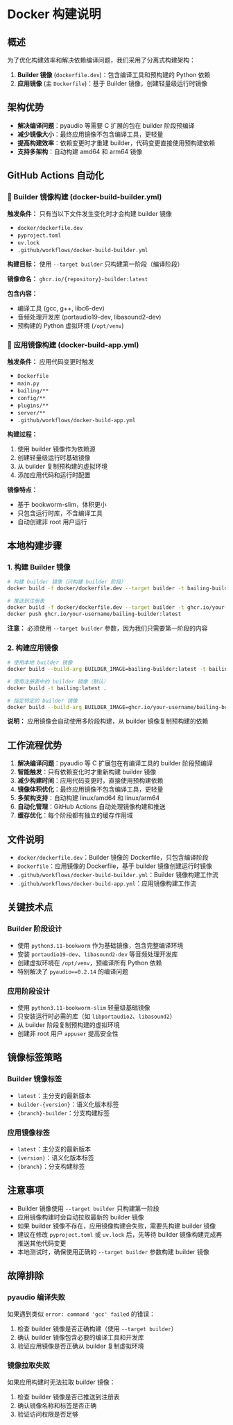 # Docker 构建说明

## 概述

为了优化构建效率和解决依赖编译问题，我们采用了分离式构建架构：

1. **Builder 镜像** (`dockerfile.dev`)：包含编译工具和预构建的 Python 依赖
2. **应用镜像** (主 `Dockerfile`)：基于 Builder 镜像，创建轻量级运行时镜像

## 架构优势

- **解决编译问题**：pyaudio 等需要 C 扩展的包在 builder 阶段预编译
- **减少镜像大小**：最终应用镜像不包含编译工具，更轻量
- **提高构建效率**：依赖变更时才重建 builder，代码变更直接使用预构建依赖
- **支持多架构**：自动构建 amd64 和 arm64 镜像

## GitHub Actions 自动化

### 🔧 Builder 镜像构建 (docker-build-builder.yml)

**触发条件：** 只有当以下文件发生变化时才会构建 builder 镜像

- `docker/dockerfile.dev`
- `pyproject.toml`
- `uv.lock`
- `.github/workflows/docker-build-builder.yml`

**构建目标：** 使用 `--target builder` 只构建第一阶段（编译阶段）

**镜像命名：** `ghcr.io/{repository}-builder:latest`

**包含内容：**

- 编译工具 (gcc, g++, libc6-dev)
- 音频处理开发库 (portaudio19-dev, libasound2-dev)
- 预构建的 Python 虚拟环境 (`/opt/venv`)

### 🚀 应用镜像构建 (docker-build-app.yml)

**触发条件：** 应用代码变更时触发

- `Dockerfile`
- `main.py`
- `bailing/**`
- `config/**`
- `plugins/**`
- `server/**`
- `.github/workflows/docker-build-app.yml`

**构建过程：**

1. 使用 builder 镜像作为依赖源
2. 创建轻量级运行时基础镜像
3. 从 builder 复制预构建的虚拟环境
4. 添加应用代码和运行时配置

**镜像特点：**

- 基于 bookworm-slim，体积更小
- 只包含运行时库，不含编译工具
- 自动创建非 root 用户运行

## 本地构建步骤

### 1. 构建 Builder 镜像

```bash
# 构建 builder 镜像（只构建 builder 阶段）
docker build -f docker/dockerfile.dev --target builder -t bailing-builder:latest .

# 推送到注册表
docker build -f docker/dockerfile.dev --target builder -t ghcr.io/your-username/bailing-builder:latest .
docker push ghcr.io/your-username/bailing-builder:latest
```

**注意：** 必须使用 `--target builder` 参数，因为我们只需要第一阶段的内容

### 2. 构建应用镜像

```bash
# 使用本地 builder 镜像
docker build --build-arg BUILDER_IMAGE=bailing-builder:latest -t bailing:latest .

# 使用注册表中的 builder 镜像（默认）
docker build -t bailing:latest .

# 指定特定的 builder 镜像
docker build --build-arg BUILDER_IMAGE=ghcr.io/your-username/bailing-builder:latest -t bailing:latest .
```

**说明：** 应用镜像会自动使用多阶段构建，从 builder 镜像复制预构建的依赖

## 工作流程优势

1. **解决编译问题**：pyaudio 等 C 扩展包在有编译工具的 builder 阶段预编译
2. **智能触发**：只有依赖变化时才重新构建 builder 镜像
3. **减少构建时间**：应用代码变更时，直接使用预构建依赖
4. **镜像体积优化**：最终应用镜像不包含编译工具，更轻量
5. **多架构支持**：自动构建 linux/amd64 和 linux/arm64
6. **自动化管理**：GitHub Actions 自动处理镜像构建和推送
7. **缓存优化**：每个阶段都有独立的缓存作用域

## 文件说明

- `docker/dockerfile.dev`：Builder 镜像的 Dockerfile，只包含编译阶段
- `Dockerfile`：应用镜像的 Dockerfile，基于 builder 镜像创建运行时镜像
- `.github/workflows/docker-build-builder.yml`：Builder 镜像构建工作流
- `.github/workflows/docker-build-app.yml`：应用镜像构建工作流

## 关键技术点

### Builder 阶段设计

- 使用 `python3.11-bookworm` 作为基础镜像，包含完整编译环境
- 安装 `portaudio19-dev`、`libasound2-dev` 等音频处理开发库
- 创建虚拟环境在 `/opt/venv`，预编译所有 Python 依赖
- 特别解决了 `pyaudio==0.2.14` 的编译问题

### 应用阶段设计

- 使用 `python3.11-bookworm-slim` 轻量级基础镜像
- 只安装运行时必需的库（如 `libportaudio2`、`libasound2`）
- 从 builder 阶段复制预构建的虚拟环境
- 创建非 root 用户 `appuser` 提高安全性

## 镜像标签策略

### Builder 镜像标签

- `latest`：主分支的最新版本
- `builder-{version}`：语义化版本标签
- `{branch}-builder`：分支构建标签

### 应用镜像标签

- `latest`：主分支的最新版本
- `{version}`：语义化版本标签
- `{branch}`：分支构建标签

## 注意事项

- Builder 镜像使用 `--target builder` 只构建第一阶段
- 应用镜像构建时会自动拉取最新的 builder 镜像
- 如果 builder 镜像不存在，应用镜像构建会失败，需要先构建 builder 镜像
- 建议在修改 `pyproject.toml` 或 `uv.lock` 后，先等待 builder 镜像构建完成再推送其他代码变更
- 本地测试时，确保使用正确的 `--target builder` 参数构建 builder 镜像

## 故障排除

### pyaudio 编译失败

如果遇到类似 `error: command 'gcc' failed` 的错误：

1. 检查 builder 镜像是否正确构建（使用 `--target builder`）
2. 确认 builder 镜像包含必要的编译工具和开发库
3. 验证应用镜像是否正确从 builder 复制虚拟环境

### 镜像拉取失败

如果应用构建时无法拉取 builder 镜像：

1. 检查 builder 镜像是否已推送到注册表
2. 确认镜像名称和标签是否正确
3. 验证访问权限是否足够
